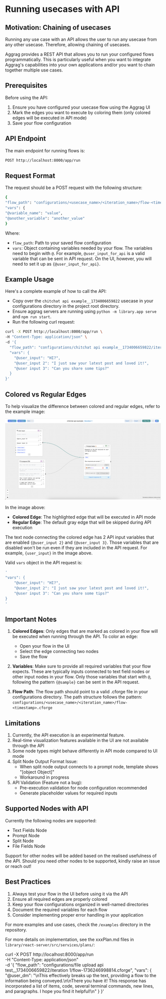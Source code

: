 # Running usecases with API 

## Motivation: Chaining of usecases
Running any use case with an API allows the user to run any usecase from any other usecase. Therefore, allowing chaining of usecases.

Aggrag provides a REST API that allows you to run your configured flows programmatically. This is particularly useful when you want to integrate Aggrag's capabilities into your own applications and/or you want to chain together multiple use cases.

## Prerequisites

Before using the API:
1. Ensure you have configured your usecase flow using the Aggrag UI
2. Mark the edges you want to execute by coloring them (only colored edges will be executed in API mode)
3. Save your flow configuration

## API Endpoint

The main endpoint for running flows is:

```bash
POST http://localhost:8000/app/run
```


## Request Format

The request should be a POST request with the following structure:

```bash
{
"flow_path": "configurations/<usecase_name>/<iteration_name>/flow-<timestamp>.cforge",
"vars": {
"@variable_name": "value",
"@another_variable": "another_value"
}
```

Where:
- `flow_path`: Path to your saved flow configuration
- `vars`: Object containing variables needed by your flow. The variables need to begin with `@`. For example, `@user_input_for_api` is a valid variable that can be sent in API request. On the UI, however, you will need to set it up as `{@user_input_for_api}`. 

## Example Usage

Here's a complete example of how to call the API:

- Copy over the `chitchat api example__1734006659822` usecase in your configurations directory in the project root directory.
- Ensure aggrag servers are running using `python -m library.app serve` and `npm run start`.
- Run the following curl request:

```bash
curl -X POST http://localhost:8000/app/run \
-H "Content-Type: application/json" \
-d '{                                               
  "flow_path": "configurations/chitchat api example__1734006659822/iteration 1/flow-1729434961134.cforge",     
  "vars": {                            
    "@user_input": "HI?",
    "@user_input 2": "I just saw your latest post and loved it!",
    "@user input 3": "Can you share some tips?"
  }                          
}'
```

## Colored vs Regular Edges

To help visualize the difference between colored and regular edges, refer to the example image:

![Colored vs Regular Edges](colored%20edge%20vs%20regular%20edge.png)

In the image above:
- **Colored Edge**: The highlighted edge that will be executed in API mode
- **Regular Edge**: The default gray edge that will be skipped during API execution

The text node connecting the colored edge has 2 API input variables that are enabled `{@user_input 2}` and `{@user_input 3}`. Those variables that are disabled won't be run even if they are included in the API request. For example, `{user_input}` in the image above. 

Valid `vars` object in the API request is:
```bash
'
"vars": {                            
    "@user_input": "HI?",
    "@user_input 2": "I just saw your latest post and loved it!",
    "@user input 3": "Can you share some tips?"
}
'       
```

## Important Notes

1. **Colored Edges**: Only edges that are marked as colored in your flow will be executed when running through the API. To color an edge:
   - Open your flow in the UI
   - Select the edge connecting two nodes
   - Save the flow

2. **Variables**: Make sure to provide all required variables that your flow expects. These are typically inputs connected to text field nodes or other input nodes in your flow. Only those variables that start with `@`, following the pattern `{@sample}` can be sent in the API request. 

3. **Flow Path**: The flow path should point to a valid .cforge file in your configurations directory. The path structure follows the pattern: `configurations/<usecase_name>/<iteration_name>/flow-<timestamp>.cforge`


## Limitations

1. Currently, the API execution is an experimental feature. 
2. Real-time visualization features available in the UI are not available through the API
3. Some node types might behave differently in API mode compared to UI mode
4. Split Node Output Format Issue:
   - When split node output connects to a prompt node, template shows "[object Object]"
   - Workaround in progress
5. API Validation (Feature not a bug):
   - Pre-execution validation for node configuration recommended
   - Generate placeholder values for required inputs


## Supported Nodes with API
Currently the following nodes are supported:
 - Text Fields Node
 - Prompt Node
 - Split Node
 - File Fields Node
 

Support for other nodes will be added based on the realised usefulness of the API. Should you need other nodes to be supported, kindly raise an issue or reach out! 

## Best Practices

1. Always test your flow in the UI before using it via the API
2. Ensure all required edges are properly colored
3. Keep your flow configurations organized in well-named directories
4. Document the required variables for each flow
5. Consider implementing proper error handling in your application

For more examples and use cases, check the `/examples` directory in the repository.

For more details on implementation, see the xxxPlan.md files in `library/react-server/src/services/plans/`:

curl -X POST http://localhost:8000/app/run \
      -H "Content-Type: application/json" \
      -d '{
        "flow_path": "configurations/file upload api test__1734006659822/iteration 1/flow-1736246998814.cforge",
        "vars": {
    "@user_dm": "\nThis effectively breaks up the text, providing a flow to the information being conveyed.\n\nThere you have it! This response has incorporated a list of items, code, several terminal commands, new lines, and paragraphs. I hope you find it helpful!\n"
}
      }'